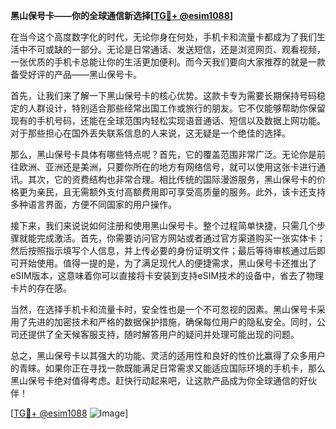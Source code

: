 **黑山保号卡——你的全球通信新选择[[TG💪+ @esim1088](https://t.me/s/esim1088)]**

在当今这个高度数字化的时代，无论你身在何处，手机卡和流量卡都成为了我们生活中不可或缺的一部分。无论是日常通话、发送短信，还是浏览网页、观看视频，一张优质的手机卡总能让你的生活更加便利。而今天我们要向大家推荐的就是一款备受好评的产品——黑山保号卡。

首先，让我们来了解一下黑山保号卡的核心优势。这款卡专为需要长期保持号码稳定的人群设计，特别适合那些经常出国工作或旅行的朋友。它不仅能够帮助你保留现有的手机号码，还能在全球范围内轻松实现语音通话、短信以及数据上网功能。对于那些担心在国外丢失联系信息的人来说，这无疑是一个绝佳的选择。

那么，黑山保号卡具体有哪些特点呢？首先，它的覆盖范围非常广泛。无论你是前往欧洲、亚洲还是美洲，只要你所在的地方有网络信号，就可以使用这张卡进行通讯。其次，它的资费结构也非常合理。相比传统的国际漫游服务，黑山保号卡的价格更为亲民，且无需额外支付高额费用即可享受高质量的服务。此外，该卡还支持多种语言界面，方便不同国家的用户操作。

接下来，我们来说说如何注册和使用黑山保号卡。整个过程简单快捷，只需几个步骤就能完成激活。首先，你需要访问官方网站或者通过官方渠道购买一张实体卡；然后按照指示填写个人信息，并上传必要的身份证明文件；最后等待审核通过后即可开始使用。值得一提的是，为了满足现代人的便捷需求，黑山保号卡还推出了eSIM版本，这意味着你可以直接将卡安装到支持eSIM技术的设备中，省去了物理卡片的存在感。

当然，在选择手机卡和流量卡时，安全性也是一个不可忽视的因素。黑山保号卡采用了先进的加密技术和严格的数据保护措施，确保每位用户的隐私安全。同时，公司还提供了全天候客服支持，随时解答用户的疑问并处理可能出现的问题。

总之，黑山保号卡以其强大的功能、灵活的适用性和良好的性价比赢得了众多用户的青睐。如果你正在寻找一款既能满足日常需求又能适应国际环境的手机卡，那么黑山保号卡绝对值得考虑。赶快行动起来吧，让这款产品成为你全球通信的好伙伴！

[[TG💪+ @esim1088](https://t.me/s/esim1088) ![Image](https://i.postimg.cc/4NQfJmqS/Snipaste-2025-05-13-00-14-12.png)]
